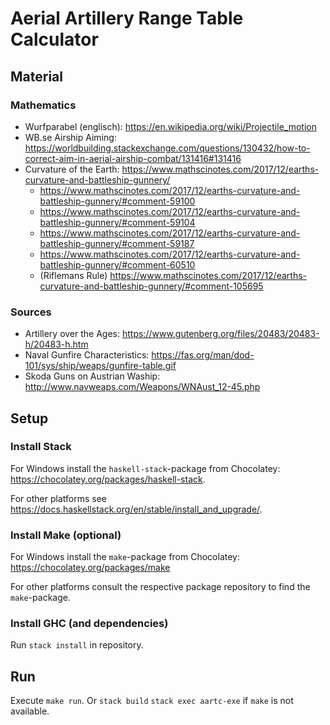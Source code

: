 # Aerial Artillery Range Table Calculator

## Material

### Mathematics
 * Wurfparabel (englisch): <https://en.wikipedia.org/wiki/Projectile_motion>
 * WB.se Airship Aiming: <https://worldbuilding.stackexchange.com/questions/130432/how-to-correct-aim-in-aerial-airship-combat/131416#131416>
 * Curvature of the Earth: https://www.mathscinotes.com/2017/12/earths-curvature-and-battleship-gunnery/
   * https://www.mathscinotes.com/2017/12/earths-curvature-and-battleship-gunnery/#comment-59100
   * https://www.mathscinotes.com/2017/12/earths-curvature-and-battleship-gunnery/#comment-59104
   * https://www.mathscinotes.com/2017/12/earths-curvature-and-battleship-gunnery/#comment-59187
   * https://www.mathscinotes.com/2017/12/earths-curvature-and-battleship-gunnery/#comment-60510
   * (Riflemans Rule) https://www.mathscinotes.com/2017/12/earths-curvature-and-battleship-gunnery/#comment-105695

### Sources
 * Artillery over the Ages: https://www.gutenberg.org/files/20483/20483-h/20483-h.htm
 * Naval Gunfire Characteristics: https://fas.org/man/dod-101/sys/ship/weaps/gunfire-table.gif
 * Skoda Guns on Austrian Waship: http://www.navweaps.com/Weapons/WNAust_12-45.php

## Setup

### Install Stack

For Windows install the `haskell-stack`-package from Chocolatey: <https://chocolatey.org/packages/haskell-stack>.

For other platforms see <https://docs.haskellstack.org/en/stable/install_and_upgrade/>.

### Install Make (optional)

For Windows install the `make`-package from Chocolatey: <https://chocolatey.org/packages/make>

For other platforms consult the respective package repository to find the `make`-package.

### Install GHC (and dependencies)

Run `stack install` in repository.

## Run

Execute `make run`. Or `stack build` `stack exec aartc-exe` if `make` is not available.
